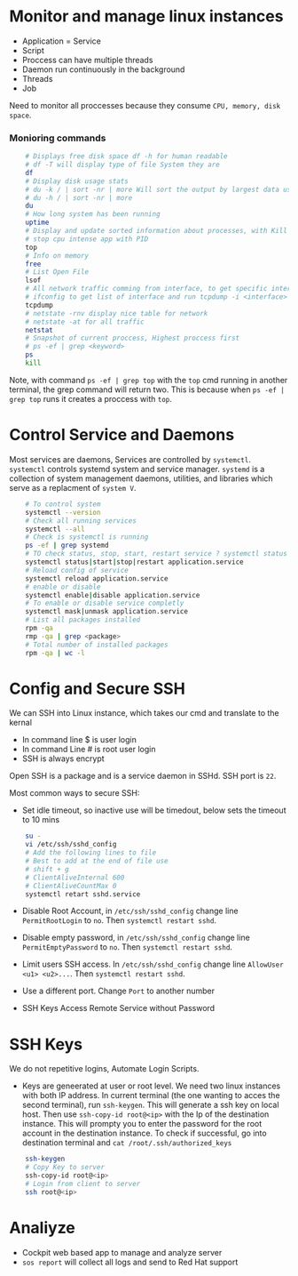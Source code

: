 # Monitor and manage linux instances

- Application = Service
- Script
- Proccess can have multiple threads
- Daemon run continuously in the background
- Threads
- Job

Need to monitor all proccesses because they consume `CPU, memory, disk space`.

### Monioring commands

```bash
    # Displays free disk space df -h for human readable
    # df -T will display type of file System they are
    df
    # Display disk usage stats
    # du -k / | sort -nr | more Will sort the output by largest data used
    # du -h / | sort -nr | more
    du
    # How long system has been running
    uptime
    # Display and update sorted information about processes, with Kill CMD can
    # stop cpu intense app with PID
    top
    # Info on memory
    free
    # List Open File
    lsof
    # All network traffic comming from interface, to get specific interface use
    # ifconfig to get list of interface and run tcpdump -i <interface>
    tcpdump
    # netstate -rnv display nice table for network
    # netstate -at for all traffic
    netstat
    # Snapshot of current proccess, Highest proccess first
    # ps -ef | grep <keyword>
    ps
    kill
```

Note, with command `ps -ef | grep top` with the `top` cmd running in another terminal, the grep command will return two. This is because when `ps -ef | grep top` runs it creates a proccess with `top`.

# Control Service and Daemons

Most services are daemons, Services are controlled by `systemctl`. `systemctl` controls systemd system and service manager. `systemd` is a collection of system management daemons, utilities, and libraries which serve as a replacment of `system V`.

```bash
    # To control system
    systemctl --version
    # Check all running services
    systemctl --all
    # Check is systemctl is running
    ps -ef | grep systemd
    # TO check status, stop, start, restart service ? systemctl status colord.service
    systemctl status|start|stop|restart application.service
    # Reload config of service
    systemctl reload application.service
    # enable or disable
    systemctl enable|disable application.service
    # To enable or disable service completly
    systemctl mask|unmask application.service
    # List all packages installed
    rpm -qa
    rmp -qa | grep <package>
    # Total number of installed packages
    rpm -qa | wc -l
```

# Config and Secure SSH

We can SSH into Linux instance, which takes our cmd and translate to the kernal

- In command line $ is user login
- In command Line # is root user login
- SSH is always encrypt

Open SSH is a package and is a service daemon in SSHd. SSH port is `22`.

Most common ways to secure SSH:

- Set idle timeout, so inactive use will be timedout, below sets the timeout to 10 mins

```bash
    su -
    vi /etc/ssh/sshd_config
    # Add the following lines to file
    # Best to add at the end of file use
    # shift + g
    # ClientAliveInternal 600
    # ClientAliveCountMax 0
    systemctl retart sshd.service

```

- Disable Root Account, in `/etc/ssh/sshd_config` change line `PermitRootLogin` to `no`. Then `systemctl restart sshd`.

- Disable empty password, in `/etc/ssh/sshd_config` change line `PermitEmptyPassword` to `no`. Then `systemctl restart sshd`.

- Limit users SSH access. In `/etc/ssh/sshd_config` change line `AllowUser <u1> <u2>...`. Then `systemctl restart sshd`.

- Use a different port. Change `Port` to another number

- SSH Keys Access Remote Service without Password

# SSH Keys

We do not repetitive logins, Automate Login Scripts.

- Keys are geneerated at user or root level. We need two linux instances with both IP address. In current terminal (the one wanting to acces the second terminal), run `ssh-keygen`. This will generate a ssh key on local host. Then use `ssh-copy-id root@<ip>` with the Ip of the destination instance. This will prompty you to enter the password for the root account in the destination instance. To check if successful, go into destination terminal and `cat /root/.ssh/authorized_keys`

```bash
    ssh-keygen
    # Copy Key to server
    ssh-copy-id root@<ip>
    # Login from client to server
    ssh root@<ip>
```

# Analiyze

- Cockpit web based app to manage and analyze server
- `sos report` will collect all logs and send to Red Hat support
